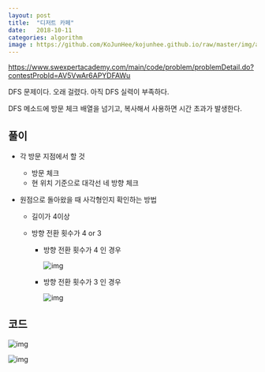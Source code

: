 ```yaml
---
layout: post
title:  "디저트 카페"
date:   2018-10-11
categories: algorithm
image : https://github.com/KoJunHee/kojunhee.github.io/raw/master/img/algorithm.png
---
```


https://www.swexpertacademy.com/main/code/problem/problemDetail.do?contestProbId=AV5VwAr6APYDFAWu

DFS 문제이다. 오래 걸렸다. 아직 DFS 실력이 부족하다. 

DFS 메소드에 방문 체크 배열을 넘기고, 복사해서 사용하면 시간 초과가 발생한다.

## 풀이

- 각 방문 지점에서 할 것

  - 방문 체크 
  - 현 위치 기준으로 대각선 네 방향 체크

- 원점으로 돌아왔을 때 사각형인지 확인하는 방법

  - 길이가 4이상

  - 방향 전환 횟수가 4 or 3

    - 방향 전환 횟수가 4 인 경우

      ![img](https://github.com/KoJunHee/kojunhee.github.io/raw/master/img/desertCafe03.png)

    - 방향 전환 횟수가 3 인 경우

      ![img](https://github.com/KoJunHee/kojunhee.github.io/raw/master/img/desertCafe04.png)

## 코드

![img](https://github.com/KoJunHee/kojunhee.github.io/raw/master/img/desertCafe01.png)

![img](https://github.com/KoJunHee/kojunhee.github.io/raw/master/img/desertCafe02.png)